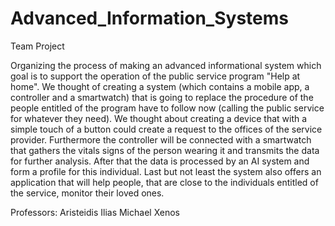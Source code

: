 # Advanced_Information_Systems

Team Project

Organizing the process of making an advanced informational system which goal is to support the operation
of the public service program "Help at home". We thought of creating a system (which contains a mobile app, a controller and a smartwatch)
that is going to replace the procedure of the people entitled of the program have to follow now (calling the public service for whatever they need). 
We thought about creating a device that with a simple touch of a button could create a request to the offices of the service provider.
Furthermore the controller will be connected with a smartwatch that gathers the vitals signs of the person wearing it and transmits the data for further analysis.
After that the data is processed by an AI system and form a profile for this individual. Last but not least the system also offers an application that
will help people, that are close to the individuals entitled of the service, monitor their loved ones.

Professors: Aristeidis Ilias
            Michael Xenos
